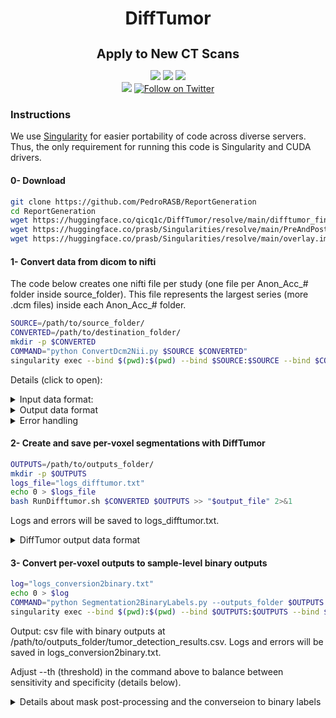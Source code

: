 <h1 align="center">DiffTumor</h1>
<h3 align="center" style="font-size: 20px; margin-bottom: 4px">Apply to New CT Scans</h3>
<p align="center">
    <a href='https://www.cs.jhu.edu/~alanlab/Pubs24/chen2024towards.pdf'><img src='https://img.shields.io/badge/Paper-PDF-purple'></a> 
    <a href='https://github.com/MrGiovanni/DiffTumor/blob/main/documents/cvpr_slides.pdf'><img src='https://img.shields.io/badge/Slides-PDF-orange'></a> 
    <a href='https://hub.jhu.edu/2024/05/30/researchers-create-artificial-tumors-for-cancer-research/'><img src='https://img.shields.io/badge/JHU-News-yellow'></a>
    <br/>
    <a href="https://github.com/MrGiovanni/DiffTumor"><img src="https://img.shields.io/github/stars/MrGiovanni/DiffTumor?style=social" /></a>
    <a href="https://twitter.com/bodymaps317"><img src="https://img.shields.io/twitter/follow/BodyMaps" alt="Follow on Twitter" /></a>
</p>

### Instructions

We use [Singularity](https://docs.sylabs.io/guides/3.5/user-guide/introduction.html) for easier portability of code across diverse servers. Thus, the only requirement for running this code is Singularity and CUDA drivers.


#### 0- Download
```bash
git clone https://github.com/PedroRASB/ReportGeneration
cd ReportGeneration
wget https://huggingface.co/qicq1c/DiffTumor/resolve/main/difftumor_final.sif
wget https://huggingface.co/prasb/Singularities/resolve/main/PreAndPostProcessing.sif
wget https://huggingface.co/prasb/Singularities/resolve/main/overlay.img
```

#### 1- Convert data from dicom to nifti 

The code below creates one nifti file per study (one file per Anon_Acc_# folder inside source_folder). This file represents the largest series (more .dcm files) inside each Anon_Acc_# folder.

```bash
SOURCE=/path/to/source_folder/
CONVERTED=/path/to/destination_folder/
mkdir -p $CONVERTED
COMMAND="python ConvertDcm2Nii.py $SOURCE $CONVERTED"
singularity exec --bind $(pwd):$(pwd) --bind $SOURCE:$SOURCE --bind $CONVERTED:$CONVERTED PreAndPostProcessing.sif bash -c "$COMMAND;"
```

Details (click to open):

<details>
  <summary>Input data format: </summary>

```
source_folder/
├── Anon_MRN/
|    └── Anon_Acc_#/
|        ├── Series_1/
|        │   ├── file1.dcm
|        │   ├── file2.dcm
|        │   └── file1.dcm
|        ├── Series_2/
|        |   ├── file1.dcm
|        |   └── file2.dcm
|        └── ...
├──...
└──...
```

</details>

<details>
  <summary>Output data format</summary>
  
```
destination_folder/
├── Anon_MRN/
│    └── Anon_Acc_#/
│        └── Series_with_most_files/
│            └── ct.nii.gz
├──...
└──...
```
</details>

<details>
  <summary>Error handling</summary>
  
Error handling: if the longest series in Anon_Acc_# cannot be converted to nifti, the code will log an error in conversion_errors.txt and try convering the second-longest series. If no series in Anon_Acc_# can be successfully converted, the code will log "No series in Anon_Acc_# could be successfully converted" in conversion_errors.txt.

Check how many ct scans were successfully converted to nifti:
```bash
cd /path/to/destination_folder/
find . -type f -name "*.nii.gz" | wc -l
cd -
```
</details>




#### 2- Create and save per-voxel segmentations with DiffTumor
```bash
OUTPUTS=/path/to/outputs_folder/
mkdir -p $OUTPUTS
logs_file="logs_difftumor.txt"
echo 0 > $logs_file
bash RunDifftumor.sh $CONVERTED $OUTPUTS >> "$output_file" 2>&1
```

Logs and errors will be saved to logs_difftumor.txt.

<details>
  <summary>DiffTumor output data format</summary>
  
```
outputs_folder/
├── Anon_MRN/
│    └── Anon_Acc_#/
│        └── Series_with_most_files/
│            ├── ct.nii.gz
|            └── predictions
|                 ├── liver.nii.gz
|                 ├── pancreas.nii.gz
|                 ├── kidney.nii.gz
|                 ├── liver_tumor.nii.gz
|                 ├── pancreas_tumor.nii.gz
|                 └── kidney_tumor.nii.gz
├──...
└──...
```


</details>


#### 3- Convert per-voxel outputs to sample-level binary outputs
```bash
log="logs_conversion2binary.txt"
echo 0 > $log
COMMAND="python Segmentation2BinaryLabels.py --outputs_folder $OUTPUTS --ct_folder $CONVERTED --th 30"
singularity exec --bind $(pwd):$(pwd) --bind $OUTPUTS:$OUTPUTS --bind $CONVERTED:$CONVERTED PreAndPostProcessing.sif bash -c "$COMMAND;" >> "$log" 2>&1
```

Output: csv file with binary outputs at /path/to/outputs_folder/tumor_detection_results.csv. Logs and errors will be saved in logs_conversion2binary.txt.

Adjust --th (threshold) in the command above to balance between sensitivity and specificity (details below).

<details>
  <summary>Details about mask post-processing and the converseion to binary labels</summary>

Post-processing details:

  1- We remove any tumor detection outside of the organ mask. E.g., we certify that all liver tumors in liver_tumor.nii.gz are inside the liver (liver.nii.gz).

  2- We apply [binary erosion](https://docs.scipy.org/doc/scipy/reference/generated/scipy.ndimage.binary_erosion.html), using a 3x3x3 mm cube as the structuring element. This operation denoises the segmentation mask, removing detections that are smaller than the structuring element. Thus, binary erosion helps avoid false positives.

  3- After erosion, we calculate the total volume of the tumors in the tumor mask, in mm^3. If it is above a threshold parameter, the sample is considered positive for tumor. 
  
  Higher thresholds (th) and binary erosion reduce the number of false positives but may reduce the model capacity to detect very small tumors, and increase false negatives.

</details>
